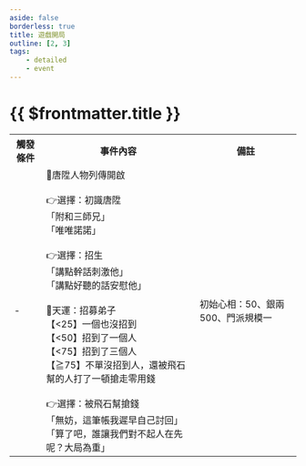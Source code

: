 ```yaml
---
aside: false
borderless: true
title: 遊戲開局
outline: [2, 3]
tags:
    - detailed
    - event
---
```


# {{ $frontmatter.title }}

<Table class="timeline-table">
    <tr class="timeline-header">
        <th>觸發條件</th>
        <th>事件內容</th>
        <th>備註</th>
    </tr>
	<tr>
		<td>-</td>
		<td>
			📖唐陞人物列傳開啟<br>
			<br>
			👉選擇：初識唐陞<br>
			<span title="嘴力+1、道德-1、唐中翎-1">「附和三師兄」 </span> <br>
			<span title="處世-1、性情-1、唐中翎+1">「唯唯諾諾」 </span> <br>
			<br>
			👉選擇：招生<br>
			<span title="嘴力+1、處世-1、道德-1、性情+1">「講點幹話刺激他」 </span> <br>
			<span title="修養+1、唐陞+1">「講點好聽的話安慰他」 </span> <br>
			<br>
			🎲天運：招募弟子<br>
			<span title="心相+15">【<25】一個也沒招到 </span> <br>
			<span title="名聲+2、心相-15">【<50】招到了一個人 </span> <br>
			<span title="名聲+2、嘴力+1、心相-25">【<75】招到了三個人 </span> <br>
			<span title="命運+1、心相-25、銀兩-500、👉選擇：被飛石幫搶錢">【≧75】不單沒招到人，還被飛石幫的人打了一頓搶走零用錢 </span> <br>
			<br>
			👉選擇：被飛石幫搶錢 <br>
			<span title="性情+2">「無妨，這筆帳我遲早自己討回」</span> <br>
			<span title="修養+1、處世-1、名聲-1、唐陞+1">「算了吧，誰讓我們對不起人在先呢？大局為重」</span>  <br>
		</td>
		<td>初始心相：50、銀兩500、門派規模一</td>
	</tr>
</table>
